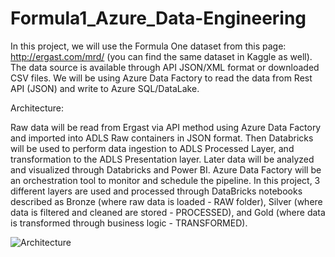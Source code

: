 # Formula1_Azure_Data-Engineering

In this project, we will use the Formula One dataset from this page: http://ergast.com/mrd/ (you can find the same dataset in Kaggle as well). 
The data source is available through API JSON/XML format or downloaded CSV files. We will be using Azure Data Factory to read the data from Rest API (JSON) and write to Azure SQL/DataLake.

Architecture:

Raw data will be read from Ergast via API method using Azure Data Factory and imported into ADLS Raw containers in JSON format.
Then Databricks will be used to perform data ingestion to ADLS Processed Layer, and transformation to the ADLS Presentation layer. Later data will be analyzed and visualized through Databricks and Power BI.
Azure Data Factory will be an orchestration tool to monitor and schedule the pipeline.
In this project, 3 different layers are used and processed through DataBricks notebooks described as Bronze (where raw data is loaded - RAW folder), Silver (where data is filtered and cleaned are stored - PROCESSED), and Gold (where data is transformed through business logic - TRANSFORMED).

![Architecture](https://github.com/MdAhmedKhan/Formula1_Azure_Data-Engineering/assets/47691372/e5fc36da-2621-4f6f-9e77-61ee23913eb2)
